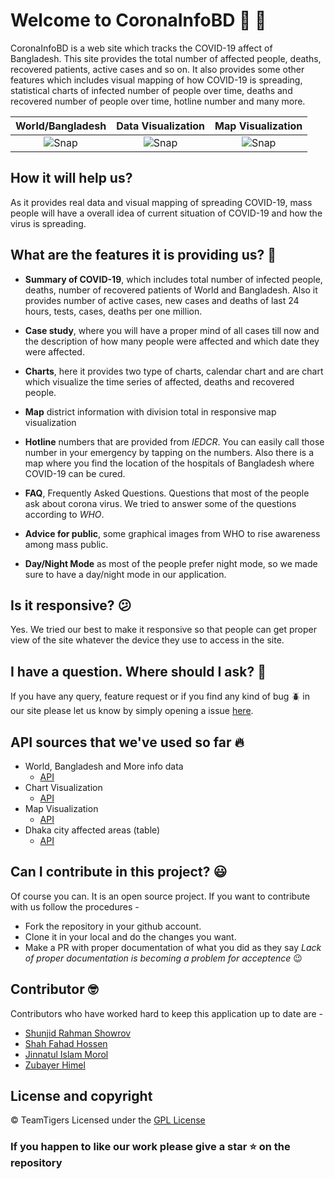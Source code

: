 # Welcome to CoronaInfoBD :wave: :tada:

CoronaInfoBD is a web site which tracks the COVID-19 affect of Bangladesh. This site provides the total number of affected people, deaths, recovered patients, active cases and so on. It also provides some other features which includes visual mapping of how COVID-19 is spreading, statistical charts of infected number of people over time, deaths and recovered number of people over time, hotline number and many more.

|                                               World/Bangladesh                                                |                                              Data Visualization                                               |                                               Map Visualization                                               |
| :-----------------------------------------------------------------------------------------------------------: | :-----------------------------------------------------------------------------------------------------------: | :-----------------------------------------------------------------------------------------------------------: |
| ![Snap](https://user-images.githubusercontent.com/29749035/80138604-da420500-85c6-11ea-90a2-0968bb70a754.png) | ![Snap](https://user-images.githubusercontent.com/29749035/80138602-da420500-85c6-11ea-9c91-a73909016660.png) | ![Snap](https://user-images.githubusercontent.com/29749035/80138590-d7dfab00-85c6-11ea-817a-5ef56b0f32f3.png) |


## How it will help us?

As it provides real data and visual mapping of spreading COVID-19, mass people will have a overall idea of current situation of COVID-19 and how the virus is spreading.

## What are the features it is providing us? :raised_eyebrow:

- **Summary of COVID-19**, which includes total number of infected people, deaths, number of recovered patients of World and Bangladesh. Also it provides number of active cases, new cases and deaths of last 24 hours, tests, cases, deaths per one million.

- **Case study**, where you will have a proper mind of all cases till now and the description of how many people were affected and which date they were affected.

- **Charts**, here it provides two type of charts, calendar chart and are chart which visualize the time series of affected, deaths and recovered people.
- **Map** district information with division total in responsive map visualization

- **Hotline** numbers that are provided from _IEDCR_. You can easily call those number in your emergency by tapping on the numbers. Also there is a map where you find the location of the hospitals of Bangladesh where COVID-19 can be cured.

- **FAQ**, Frequently Asked Questions. Questions that most of the people ask about corona virus. We tried to answer some of the questions according to _WHO_.

- **Advice for public**, some graphical images from WHO to rise awareness among mass public.

- **Day/Night Mode** as most of the people prefer night mode, so we made sure to have a day/night mode in our application.

## Is it responsive? :confused:

Yes. We tried our best to make it responsive so that people can get proper view of the site whatever the device they use to access in the site.

## I have a question. Where should I ask? :thinking:

If you have any query, feature request or if you find any kind of bug :beetle: in our site please let us know by simply opening a issue [here](https://github.com/TeamTigers/coronainfobd/issues).

## API sources that we've used so far :fire:

- World, Bangladesh and More info data
  - [API](https://coronavirus-19-api.herokuapp.com/countries/bangladesh)
- Chart Visualization
  - [API](https://corona.lmao.ninja/docs/)
- Map Visualization
  - [API](https://corona-bd.herokuapp.com/district)
- Dhaka city affected areas (table)
  - [API](https://teamtigers.github.io/covid19-dataset-bd/dhakacity/dhakacity.json)

## Can I contribute in this project? :smiley:

Of course you can. It is an open source project. If you want to contribute with us follow the procedures -

- Fork the repository in your github account.
- Clone it in your local and do the changes you want.
- Make a PR with proper documentation of what you did as they say _Lack of proper documentation is becoming a problem for acceptence_ :wink:

## Contributor :nerd_face:

Contributors who have worked hard to keep this application up to date are -

- [Shunjid Rahman Showrov](https://www.facebook.com/shunjid)
- [Shah Fahad Hossen](https://www.facebook.com/shahfahad.hossain)
- [Jinnatul Islam Morol](https://www.facebook.com/mdjinnatul.islam)
- [Zubayer Himel](https://www.facebook.com/zubayerhimel0)

## License and copyright

© TeamTigers Licensed under the [GPL License](LICENSE)

### If you happen to like our work please give a star :star: on the repository
